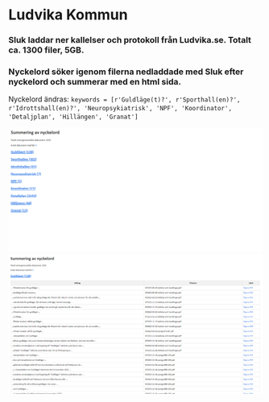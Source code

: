 # Ludvika Kommun

### **Sluk** laddar ner kallelser och protokoll från Ludvika.se. Totalt ca. 1300 filer, 5GB.
### **Nyckelord** söker igenom filerna nedladdade med Sluk efter nyckelord och summerar med en html sida.

Nyckelord ändras:
`keywords = [r'Guldläge(t)?', r'Sporthall(en)?', r'Idrottshall(en)?', 'Neuropsykiatrisk', 'NPF', 'Koordinator', 'Detaljplan', 'Hillängen', 'Granat']`

<img src="Exempel 01.png"><img src="Exempel 02.png">